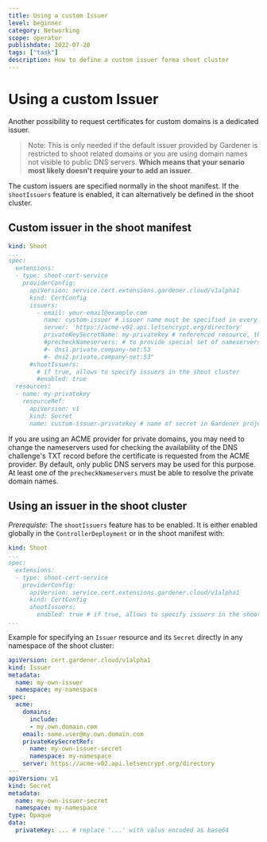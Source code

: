 ```yaml
---
title: Using a custom Issuer
level: beginner
category: Networking
scope: operator
publishdate: 2022-07-20
tags: ["task"]
description: How to define a custom issuer forma shoot cluster
---
```


# Using a custom Issuer
Another possibility to request certificates for custom domains is a dedicated issuer.

> Note: This is only needed if the default issuer provided by Gardener is restricted to shoot related domains or you are using domain names not visible to public DNS servers. **Which means that your senario most likely doesn't require your to add an issuer**.

The custom issuers are specified normally in the shoot manifest. If the `shootIssuers` feature is enabled, it can alternatively be defined in the shoot cluster.

## Custom issuer in the shoot manifest

```yaml
kind: Shoot
...
spec:
  extensions:
  - type: shoot-cert-service
    providerConfig:
      apiVersion: service.cert.extensions.gardener.cloud/v1alpha1
      kind: CertConfig
      issuers:
        - email: your-email@example.com
          name: custom-issuer # issuer name must be specified in every custom issuer request, must not be "garden"
          server: 'https://acme-v02.api.letsencrypt.org/directory'
          privateKeySecretName: my-privatekey # referenced resource, the private key must be stored in the secret at `data.privateKey` (optionally, only needed as alternative to auto registration) 
          #precheckNameservers: # to provide special set of nameservers to be used for prechecking DNSChallenges for an issuer
          #- dns1.private.company-net:53
          #- dns2.private.company-net:53" 
      #shootIssuers:
        # if true, allows to specify issuers in the shoot cluster
        #enabled: true 
  resources:
  - name: my-privatekey
    resourceRef:
      apiVersion: v1
      kind: Secret
      name: custom-issuer-privatekey # name of secret in Gardener project
```

If you are using an ACME provider for private domains, you may need to change the nameservers used for
checking the availability of the DNS challenge's TXT record before the certificate is requested from the ACME provider.
By default, only public DNS servers may be used for this purpose.
At least one of the `precheckNameservers` must be able to resolve the private domain names. 

## Using an issuer in the shoot cluster

*Prerequiste*: The `shootIssuers` feature has to be enabled.
It is either enabled globally in the `ControllerDeployment` or in the shoot manifest
with:

```yaml
kind: Shoot
...
spec:
  extensions:
  - type: shoot-cert-service
    providerConfig:
      apiVersion: service.cert.extensions.gardener.cloud/v1alpha1
      kind: CertConfig
      shootIssuers:
        enabled: true # if true, allows to specify issuers in the shoot cluster
...
```

Example for specifying an `Issuer` resource and its `Secret` directly in any
namespace of the shoot cluster:

```yaml
apiVersion: cert.gardener.cloud/v1alpha1
kind: Issuer
metadata:
  name: my-own-issuer
  namespace: my-namespace
spec:
  acme:
    domains:
      include:
      - my.own.domain.com
    email: some.user@my.own.domain.com
    privateKeySecretRef:
      name: my-own-issuer-secret
      namespace: my-namespace
    server: https://acme-v02.api.letsencrypt.org/directory
---
apiVersion: v1
kind: Secret
metadata:
  name: my-own-issuer-secret
  namespace: my-namespace
type: Opaque
data:
  privateKey: ... # replace '...' with valus encoded as base64
```
